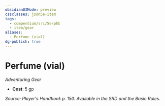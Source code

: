 ```yaml
---
obsidianUIMode: preview
cssclasses: json5e-item
tags:
  - compendium/src/5e/phb
  - item/gear
aliases:
  - Perfume (vial)
dg-publish: true
---
```

# Perfume (vial)
*Adventuring Gear*  

- **Cost**: 5 gp

*Source: Player's Handbook p. 150. Available in the SRD and the Basic Rules.*
